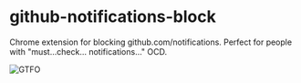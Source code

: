 github-notifications-block
==========================

Chrome extension for blocking github.com/notifications. Perfect for people with "must…check… notifications…" OCD.

![GTFO](http://stickerish.com/wp-content/uploads/2012/03/GTFOBlackWithTextSS.png)

